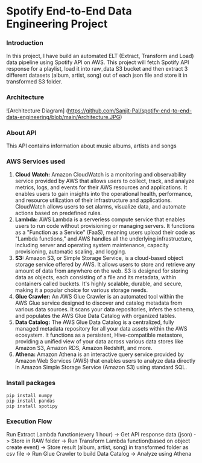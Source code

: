 # Spotify End-to-End Data Engineering Project

### Introduction
In this project, I have build an automated ELT (Extract, Transform and Load) data pipeline using Spotify API on AWS. This project will fetch Spotify API response for a playlist, load it into raw_data S3 bucket and then extract 3 different datasets (album, artist, song) out of each json file and store it in transformed S3 folder.

### Architecture
![Architecture Diagram] (https://github.com/Sanjit-Pal/spotify-end-to-end-data-engineering/blob/main/Architecture.JPG)

### About API
This API contains information about music albums, artists and songs

### AWS Services used
1. **Cloud Watch:** Amazon CloudWatch is a monitoring and observability service provided by AWS that allows users to collect, track, and analyze metrics, logs, and events for their AWS resources and applications. It enables users to gain insights into the operational health, performance, and resource utilization of their infrastructure and applications. CloudWatch allows users to set alarms, visualize data, and automate actions based on predefined rules.
2. **Lambda:** AWS Lambda is a serverless compute service that enables users to run code without provisioning or managing servers. It functions as a "Function as a Service" (FaaS), meaning users upload their code as "Lambda functions," and AWS handles all the underlying infrastructure, including server and operating system maintenance, capacity provisioning, automatic scaling, and logging.
3. **S3:** Amazon S3, or Simple Storage Service, is a cloud-based object storage service offered by AWS. It allows users to store and retrieve any amount of data from anywhere on the web. S3 is designed for storing data as objects, each consisting of a file and its metadata, within containers called buckets. It's highly scalable, durable, and secure, making it a popular choice for various storage needs.
4. **Glue Crawler:** An AWS Glue Crawler is an automated tool within the AWS Glue service designed to discover and catalog metadata from various data sources. It scans your data repositories, infers the schema, and populates the AWS Glue Data Catalog with organized tables.
5. **Data Catalog:** The AWS Glue Data Catalog is a centralized, fully managed metadata repository for all your data assets within the AWS ecosystem. It functions as a persistent, Hive-compatible metastore, providing a unified view of your data across various data stores like Amazon S3, Amazon RDS, Amazon Redshift, and more.
6. **Athena:** Amazon Athena is an interactive query service provided by Amazon Web Services (AWS) that enables users to analyze data directly in Amazon Simple Storage Service (Amazon S3) using standard SQL.

### Install packages
```
pip install numpy
pip install pandas
pip install spotipy
```

### Execution Flow
Run Extract Lambda function(every 1 hour) -> Get API response data (json) -> Store in RAW folder -> Run Transform Lambda function(based on object create event) -> Store result (album, artist, song) in transformed folder as csv file -> Run Glue Crawler to build Data Catalog -> Analyze using Athena
